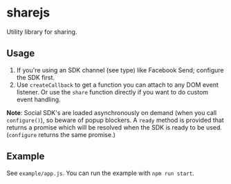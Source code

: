 # sharejs

Utility library for sharing.

## Usage

1. If you're using an SDK channel (see type) like Facebook Send; configure the SDK first.
2. Use `createCallback` to get a function you can attach to any DOM event listener. Or use the `share` function directly if you want to do custom event handling.

__Note__: Social SDK's are loaded asynchronously on demand (when you call `configure()`), so beware of popup blockers. A `ready` method is provided that returns a promise which will be resolved when the SDK is ready to be used. (`configure` returns the same promise.)

## Example

See `example/app.js`. You can run the example with `npm run start`.
